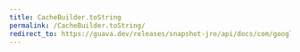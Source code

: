 ```yaml
---
title: CacheBuilder.toString
permalink: /CacheBuilder.toString/
redirect_to: https://guava.dev/releases/snapshot-jre/api/docs/com/google/common/cache/CacheBuilder.html#toString--
---
```

